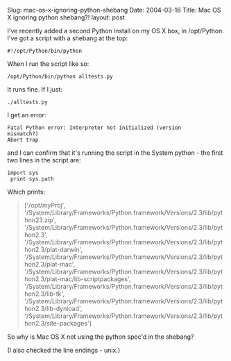 Slug: mac-os-x-ignoring-python-shebang
Date: 2004-03-16
Title: Mac OS X ignoring python shebang?!
layout: post

I&#39;ve recently added a second Python install on my OS X box, in /opt/Python. I&#39;ve got a script with a shebang at the top:

<code>#!/opt/Python/bin/python</code>

When I run the script like so:

<code>/opt/Python/bin/python alltests.py</code>

It runs fine. If I just:

<code>./alltests.py</code>

I get an error:

<code>Fatal Python error: Interpreter not initialized (version mismatch?)
<br />Abort trap
</code>

and I can confirm that it&#39;s running the script in the System python - the first two lines in the script are:

<code>import sys<br />
print sys.path</code>

Which prints:

<blockquote>
[&#39;/opt/myProj&#39;, &#39;/System/Library/Frameworks/Python.framework/Versions/2.3/lib/python23.zip&#39;, &#39;/System/Library/Frameworks/Python.framework/Versions/2.3/lib/python2.3&#39;, &#39;/System/Library/Frameworks/Python.framework/Versions/2.3/lib/python2.3/plat-darwin&#39;, &#39;/System/Library/Frameworks/Python.framework/Versions/2.3/lib/python2.3/plat-mac&#39;, &#39;/System/Library/Frameworks/Python.framework/Versions/2.3/lib/python2.3/plat-mac/lib-scriptpackages&#39;, &#39;/System/Library/Frameworks/Python.framework/Versions/2.3/lib/python2.3/lib-tk&#39;, &#39;/System/Library/Frameworks/Python.framework/Versions/2.3/lib/python2.3/lib-dynload&#39;, &#39;/System/Library/Frameworks/Python.framework/Versions/2.3/lib/python2.3/site-packages&#39;]
</blockquote>

So why is Mac OS X not using the python spec&#39;d in the shebang?

(I also checked the line endings  - unix.)
